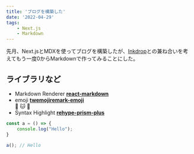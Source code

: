 ```yaml
---
title: 'ブログを構築した'
date: '2022-04-29'
tags:
    - Next.js
    - Markdown
---
```

先月、Next.jsとMDXを使ってブログを構築したが、[Inkdrop](https://www.inkdrop.app/)との兼ね合いを考えてもう一度0からMarkdownで作ってみることにした。

## ライブラリなど

- Markdown Renderer [**react-markdown**](https://github.com/remarkjs/react-markdown)
- emoji [**twemoji**](https://twemoji.maxcdn.com/)[**remark-emoji**](https://github.com/rhysd/remark-emoji)  
:wave: :cat: :apple:
- Syntax Highlight [**rehype-prism-plus**](https://github.com/timlrx/rehype-prism-plus)  

``` js
const a = () => {
    console.log("Hello");
}

a(); // Hello
```  
